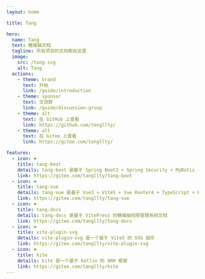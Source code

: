 ```yaml
---
layout: home

title: Tang

hero:
  name: Tang
  text: 糖猫猫文档
  tagline: 所有项目的文档都在这里
  image:
    src: /tang.svg
    alt: Tang
  actions:
    - theme: brand
      text: 开始
      link: /guide/introduction
    - theme: sponsor
      text: 交流群
      link: /guide/discussion-group
    - theme: alt
      text: 在 GitHub 上查看
      link: https://github.com/tangllty/
    - theme: alt
      text: 在 Gitee 上查看
      link: https://gitee.com/tangllty/

features:
  - icon: ❤️
    title: tang-boot
    details: tang-boot 是基于 Spring Boot3 + Spring Security + MyBatis + Redis + Jwt 的前后端分离权限管理系统
    link: https://gitee.com/tangllty/tang-boot
  - icon: ❤️
    title: tang-vue
    details: tang-vue 是基于 Vue3 + Vite5 + Vue Router4 + TypeScript + Pinia + Element Plus 的前后端分离权限管理系统
    link: https://gitee.com/tangllty/tang-vue
  - icon: ❤️
    title: tang-docs
    details: tang-docs 是基于 VitePress 的糖猫猫权限管理系统文档
    link: https://gitee.com/tangllty/tang-docs
  - icon: ❤️
    title: vite-plugin-svg
    details: vite-plugin-svg 是一个基于 Vite5 的 SVG 插件
    link: https://gitee.com/tangllty/vite-plugin-svg
  - icon: ❤️
    title: kite
    details: kite 是一个基于 Kotlin 的 ORM 框架
    link: https://gitee.com/tangllty/kite
---
```


<style>
:root {
  --vp-home-hero-name-color: transparent;
  --vp-home-hero-name-background: -webkit-linear-gradient(120deg, #bd34fe 30%, #41d1ff);

  --vp-home-hero-image-background-image: linear-gradient(-45deg, #bd34fe 50%, #47caff 50%);
  --vp-home-hero-image-filter: blur(44px);
}

@media (min-width: 640px) {
  :root {
    --vp-home-hero-image-filter: blur(56px);
  }
}

@media (min-width: 960px) {
  :root {
    --vp-home-hero-image-filter: blur(68px);
  }
}
</style>
